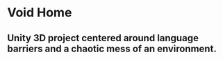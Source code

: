 # Void Home
## Unity 3D project centered around language barriers and a chaotic mess of an environment.
